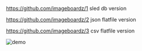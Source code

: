 https://github.com/imageboardz/1  sled db  version

https://github.com/imageboardz/2  json flatfile version

https://github.com/imageboardz/3  csv flatfile version


![demo](https://github.com/user-attachments/assets/313e88d8-0cdb-4246-b63f-e41d3aae81ca)

